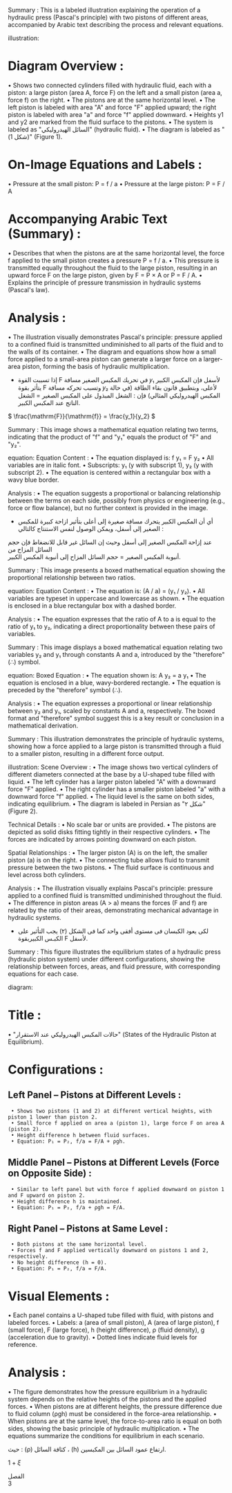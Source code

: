 Summary : This is a labeled illustration explaining the operation of a hydraulic press (Pascal's principle) with two pistons of different areas, accompanied by Arabic text describing the process and relevant equations.

illustration:
# Diagram Overview :
  • Shows two connected cylinders filled with hydraulic fluid, each with a piston: a large piston (area A, force F) on the left and a small piston (area a, force f) on the right.
  • The pistons are at the same horizontal level.
  • The left piston is labeled with area "A" and force "F" applied upward; the right piston is labeled with area "a" and force "f" applied downward.
  • Heights y1 and y2 are marked from the fluid surface to the pistons.
  • The system is labeled as "السائل الهيدروليكي" (hydraulic fluid).
  • The diagram is labeled as "(شكل 1)" (Figure 1).

# On-Image Equations and Labels :
  • Pressure at the small piston: P = f / a
  • Pressure at the large piston: P = F / A

# Accompanying Arabic Text (Summary) :
  • Describes that when the pistons are at the same horizontal level, the force f applied to the small piston creates a pressure P = f / a.
  • This pressure is transmitted equally throughout the fluid to the large piston, resulting in an upward force F on the large piston, given by F = P × A or P = F / A.
  • Explains the principle of pressure transmission in hydraulic systems (Pascal's law).

# Analysis :
  • The illustration visually demonstrates Pascal's principle: pressure applied to a confined fluid is transmitted undiminished to all parts of the fluid and to the walls of its container.
  • The diagram and equations show how a small force applied to a small-area piston can generate a larger force on a larger-area piston, forming the basis of hydraulic multiplication. <!-- figure, from page 0 (l=0.065,t=0.069,r=0.913,b=0.240), with ID 094b5988-e667-446d-b031-1bdf3fba16cb -->

- إذا تسببت القوة F في تحريك المكبس الصغير مسافة 𝑦₁ لأسفل فإن المكبس الكبير يتأثر بقوة F وتسبب تحركه مسافة 𝑦₂ لأعلى، وبتطبيق قانون بقاء الطاقة (في حالة المكبس الهيدروليكي المثالي) فإن :
الشغل المبذول على المكبس الصغير = الشغل الناتج عند المكبس الكبير. <!-- text, from page 0 (l=0.064,t=0.244,r=0.843,b=0.321), with ID bcecc496-db22-4db2-9711-fdc13e5d5b90 -->

$ \frac{\mathrm{F}}{\mathrm{f}} = \frac{y_1}{y_2} $ <!-- text, from page 0 (l=0.614,t=0.325,r=0.763,b=0.381), with ID ed2696e1-0c1e-4555-b3ec-c23c3ae6bd83 -->

Summary : This image shows a mathematical equation relating two terms, indicating that the product of "f" and "y₁" equals the product of "F" and "y₂".

equation:
Equation Content : 
  • The equation displayed is: f y₁ = F y₂
  • All variables are in italic font.
  • Subscripts: y₁ (y with subscript 1), y₂ (y with subscript 2).
  • The equation is centered within a rectangular box with a wavy blue border.

Analysis : 
  • The equation suggests a proportional or balancing relationship between the terms on each side, possibly from physics or engineering (e.g., force or flow balance), but no further context is provided in the image. <!-- figure, from page 0 (l=0.309,t=0.325,r=0.455,b=0.379), with ID a11d7812-b129-4fc3-85ae-bd0eb95991e9 -->

- أي أن المكبس الكبير يتحرك مسافة صغيرة إلى أعلى بتأثير ازاحة كبيرة للمكبس الصغير إلى أسفل،
ويمكن الوصول لنفس الاستنتاج كالتالي : <!-- text, from page 0 (l=0.063,t=0.381,r=0.837,b=0.432), with ID 81130401-62bf-4a6c-a3bc-ab2abe432765 -->

عند إزاحة المكبس الصغير إلى أسفل وحيث إن السائل غير قابل للانضغاط فإن حجم السائل المزاح من  
أنبوبة المكبس الصغير = حجم السائل المزاح إلى أنبوبة المكبس الكبير. <!-- text, from page 0 (l=0.065,t=0.434,r=0.825,b=0.484), with ID 628156df-0f08-4882-ab01-c86d5c0ac1c2 -->

Summary : This image presents a boxed mathematical equation showing the proportional relationship between two ratios.

equation:
Equation Content : 
  • The equation is: (A / a) = (y₁ / y₂).
  • All variables are typeset in uppercase and lowercase as shown.
  • The equation is enclosed in a blue rectangular box with a dashed border.

Analysis : 
  • The equation expresses that the ratio of A to a is equal to the ratio of y₁ to y₂, indicating a direct proportionality between these pairs of variables. <!-- figure, from page 0 (l=0.602,t=0.488,r=0.765,b=0.545), with ID eb839d28-ebe6-4763-a75f-a7bff8d94759 -->

Summary : This image displays a boxed mathematical equation relating two variables y₂ and y₁ through constants A and a, introduced by the "therefore" (∴) symbol.

equation:
Boxed Equation :
  • The equation shown is: A y₂ = a y₁
  • The equation is enclosed in a blue, wavy-bordered rectangle.
  • The equation is preceded by the "therefore" symbol (∴).

Analysis :
  • The equation expresses a proportional or linear relationship between y₂ and y₁, scaled by constants A and a, respectively. The boxed format and "therefore" symbol suggest this is a key result or conclusion in a mathematical derivation. <!-- figure, from page 0 (l=0.315,t=0.488,r=0.481,b=0.543), with ID 03d89049-7f08-4513-a736-bafbfde6c96f -->

Summary : This illustration demonstrates the principle of hydraulic systems, showing how a force applied to a large piston is transmitted through a fluid to a smaller piston, resulting in a different force output.

illustration:
Scene Overview :
  • The image shows two vertical cylinders of different diameters connected at the base by a U-shaped tube filled with liquid.
  • The left cylinder has a larger piston labeled "A" with a downward force "F" applied.
  • The right cylinder has a smaller piston labeled "a" with a downward force "f" applied.
  • The liquid level is the same on both sides, indicating equilibrium.
  • The diagram is labeled in Persian as "شکل ۲" (Figure 2).

Technical Details :
  • No scale bar or units are provided.
  • The pistons are depicted as solid disks fitting tightly in their respective cylinders.
  • The forces are indicated by arrows pointing downward on each piston.

Spatial Relationships :
  • The larger piston (A) is on the left, the smaller piston (a) is on the right.
  • The connecting tube allows fluid to transmit pressure between the two pistons.
  • The fluid surface is continuous and level across both cylinders.

Analysis :
  • The illustration visually explains Pascal's principle: pressure applied to a confined fluid is transmitted undiminished throughout the fluid.
  • The difference in piston areas (A > a) means the forces (F and f) are related by the ratio of their areas, demonstrating mechanical advantage in hydraulic systems. <!-- figure, from page 0 (l=0.062,t=0.476,r=0.267,b=0.616), with ID b0c0ca73-346c-45e8-8b02-1e42c03e3cf9 -->

-  لكى يعود الكبسان فى مستوى أفقى واحد كما فى الشكل (٢) يجب التأثير على الكبـس الكبيربقوة F لأسفل. <!-- text, from page 0 (l=0.313,t=0.548,r=0.836,b=0.597), with ID da9e351b-c52e-4234-a2a2-651b4342092f -->

Summary : This figure illustrates the equilibrium states of a hydraulic press (hydraulic piston system) under different configurations, showing the relationship between forces, areas, and fluid pressure, with corresponding equations for each case.

diagram:
# Title :
   • "حالات المكبس الهيدروليكي عند الاستقرار" (States of the Hydraulic Piston at Equilibrium).

# Configurations :
   ## Left Panel – Pistons at Different Levels :
     • Shows two pistons (1 and 2) at different vertical heights, with piston 1 lower than piston 2.
     • Small force f applied on area a (piston 1), large force F on area A (piston 2).
     • Height difference h between fluid surfaces.
     • Equation: P₁ = P₂, f/a = F/A + ρgh.

   ## Middle Panel – Pistons at Different Levels (Force on Opposite Side) :
     • Similar to left panel but with force f applied downward on piston 1 and F upward on piston 2.
     • Height difference h is maintained.
     • Equation: P₁ = P₂, f/a + ρgh = F/A.

   ## Right Panel – Pistons at Same Level :
     • Both pistons at the same horizontal level.
     • Forces f and F applied vertically downward on pistons 1 and 2, respectively.
     • No height difference (h = 0).
     • Equation: P₁ = P₂, f/a = F/A.

# Visual Elements :
   • Each panel contains a U-shaped tube filled with fluid, with pistons and labeled forces.
   • Labels: a (area of small piston), A (area of large piston), f (small force), F (large force), h (height difference), ρ (fluid density), g (acceleration due to gravity).
   • Dotted lines indicate fluid levels for reference.

# Analysis :
   • The figure demonstrates how the pressure equilibrium in a hydraulic system depends on the relative heights of the pistons and the applied forces.
   • When pistons are at different heights, the pressure difference due to fluid column (ρgh) must be considered in the force-area relationship.
   • When pistons are at the same level, the force-to-area ratio is equal on both sides, showing the basic principle of hydraulic multiplication.
   • The equations summarize the conditions for equilibrium in each scenario. <!-- figure, from page 0 (l=0.121,t=0.625,r=0.891,b=0.905), with ID 77ca47f0-605c-4ef4-b396-0ef8866f5552 -->

حيث : (ρ) كثافة السائل ، (h) ارتفاع عمود السائل بين المكبسين. <!-- text, from page 0 (l=0.388,t=0.912,r=0.891,b=0.936), with ID 4f80a877-f2c0-43aa-86ef-edb0eb4a5308 -->

$1 + \xi$ <!-- marginalia, from page 0 (l=0.874,t=0.947,r=0.906,b=0.962), with ID b84e6403-ab92-4557-ac43-229457b80b78 -->

الفصل  
3 <!-- marginalia, from page 0 (l=0.924,t=0.064,r=0.953,b=0.127), with ID 327e742e-0926-4bec-97d1-41d1508e5c88 -->